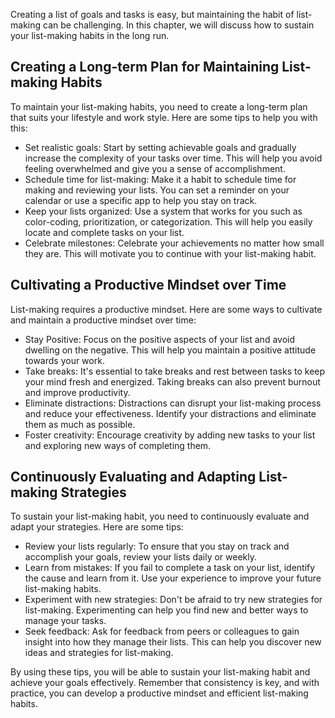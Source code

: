 
Creating a list of goals and tasks is easy, but maintaining the habit of list-making can be challenging. In this chapter, we will discuss how to sustain your list-making habits in the long run.

Creating a Long-term Plan for Maintaining List-making Habits
------------------------------------------------------------

To maintain your list-making habits, you need to create a long-term plan that suits your lifestyle and work style. Here are some tips to help you with this:

* Set realistic goals: Start by setting achievable goals and gradually increase the complexity of your tasks over time. This will help you avoid feeling overwhelmed and give you a sense of accomplishment.
* Schedule time for list-making: Make it a habit to schedule time for making and reviewing your lists. You can set a reminder on your calendar or use a specific app to help you stay on track.
* Keep your lists organized: Use a system that works for you such as color-coding, prioritization, or categorization. This will help you easily locate and complete tasks on your list.
* Celebrate milestones: Celebrate your achievements no matter how small they are. This will motivate you to continue with your list-making habit.

Cultivating a Productive Mindset over Time
------------------------------------------

List-making requires a productive mindset. Here are some ways to cultivate and maintain a productive mindset over time:

* Stay Positive: Focus on the positive aspects of your list and avoid dwelling on the negative. This will help you maintain a positive attitude towards your work.
* Take breaks: It's essential to take breaks and rest between tasks to keep your mind fresh and energized. Taking breaks can also prevent burnout and improve productivity.
* Eliminate distractions: Distractions can disrupt your list-making process and reduce your effectiveness. Identify your distractions and eliminate them as much as possible.
* Foster creativity: Encourage creativity by adding new tasks to your list and exploring new ways of completing them.

Continuously Evaluating and Adapting List-making Strategies
-----------------------------------------------------------

To sustain your list-making habit, you need to continuously evaluate and adapt your strategies. Here are some tips:

* Review your lists regularly: To ensure that you stay on track and accomplish your goals, review your lists daily or weekly.
* Learn from mistakes: If you fail to complete a task on your list, identify the cause and learn from it. Use your experience to improve your future list-making habits.
* Experiment with new strategies: Don't be afraid to try new strategies for list-making. Experimenting can help you find new and better ways to manage your tasks.
* Seek feedback: Ask for feedback from peers or colleagues to gain insight into how they manage their lists. This can help you discover new ideas and strategies for list-making.

By using these tips, you will be able to sustain your list-making habit and achieve your goals effectively. Remember that consistency is key, and with practice, you can develop a productive mindset and efficient list-making habits.
